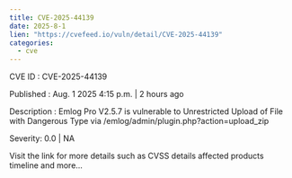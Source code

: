 ```yaml
--- 
title: CVE-2025-44139
date: 2025-8-1
lien: "https://cvefeed.io/vuln/detail/CVE-2025-44139"
categories:
  - cve
---
```


CVE ID : CVE-2025-44139

Published :  Aug. 1
2025
4:15 p.m. | 2 hours ago

Description : Emlog Pro V2.5.7 is vulnerable to Unrestricted Upload of File with Dangerous Type via /emlog/admin/plugin.php?action=upload_zip

Severity: 0.0 | NA

Visit the link for more details
such as CVSS details
affected products
timeline
and more...
